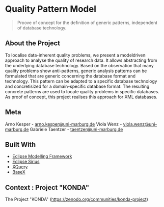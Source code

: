 # Quality Pattern Model

> Proove of concept for the definition of generic patterns, independent of database technology.

## About the Project

To localise data-inherent quality problems, we present a modeldriven approach to analyse the quality of research data.
It allows abstracting from the underlying database technology. 
Based on the observation that many quality problems show anti-patterns, generic analysis patterns can be formulated that are generic concerning the database format and technology. 
This pattern can be adapted to a specific database technology and concretisized for a domain-specific database format. 
The resulting concrete patterns are used to locate quality problems in specific databases.
As proof of concept, this project realises this approach for XML databases.

## Meta

Arno Kesper - arno.kesper@uni-marburg.de
Viola Wenz - viola.wenz@uni-marburg.de
Gabriele Taentzer - taentzer@uni-marburg.de


## Built With

* [Eclipse Modelling Framework](https://www.eclipse.org/modeling/emf/)
* [Eclipse Sirius](https://www.eclipse.org/sirius/)
* [XQuery](https://www.w3.org/XML/Query/)
* [BaseX](https://basex.org)


## Context : Project "KONDA"

The Project "KONDA" (https://zenodo.org/communities/konda-project)
